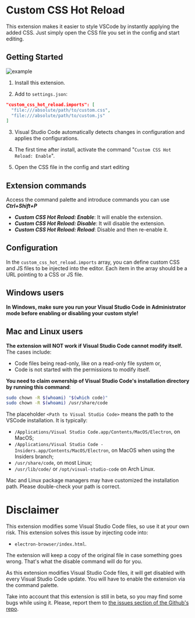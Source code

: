 # Custom CSS Hot Reload

This extension makes it easier to style VSCode by instantly applying the added CSS. Just simply open the CSS file you set in the config and start editing.

## Getting Started

![example](https://github.com/BartaG512/custom-css-hot-reload/tree/master/images/example.gif)


1. Install this extension.

2. Add to `settings.json`:

```json
"custom_css_hot_reload.imports": [
  "file:///absolute/path/to/custom.css",
  "file:///absolute/path/to/custom.js"
]
```

3. Visual Studio Code automatically detects changes in configuration and applies the configurations.

4. The first time after install, activate the command "`Custom CSS Hot Reload: Enable`".

5. Open the CSS file in the config and start editing
  
## Extension commands

Access the command palette and introduce commands you can use ***Ctrl+Shift+P*** 

- ***Custom CSS Hot Reload: Enable***: It will enable the extension.
- ***Custom CSS Hot Reload: Disable***: It will disable the extension.
- ***Custom CSS Hot Reload: Reload***: Disable and then re-enable it.

## Configuration 

In the `custom_css_hot_reload.imports` array, you can define custom CSS and JS files to be injected into the editor. Each item in the array should be a URL pointing to a CSS or JS file.

## Windows users 

**In Windows, make sure you run your Visual Studio Code in Administrator mode before enabling or disabling your custom style!**

## Mac and Linux users
**The extension will NOT work if Visual Studio Code cannot modify itself.** The cases include:

- Code files being read-only, like on a read-only file system or,
- Code is not started with the permissions to modify itself.

**You need to claim ownership of Visual Studio Code's installation directory by running this command**:

```sh
sudo chown -R $(whoami) "$(which code)"
sudo chown -R $(whoami) /usr/share/code
```

The placeholder `<Path to Visual Studio Code>` means the path to the VSCode installation. It is typically:

- `/Applications/Visual Studio Code.app/Contents/MacOS/Electron`, on MacOS;
- `/Applications/Visual Studio Code - Insiders.app/Contents/MacOS/Electron`, on MacOS when using the Insiders branch;
- `/usr/share/code`, on most Linux;
- `/usr/lib/code/` or `/opt/visual-studio-code` on Arch Linux.

Mac and Linux package managers may have customized the installation path. Please double-check your path is correct.

# Disclaimer

This extension modifies some Visual Studio Code files, so use it at your own risk.
This extension solves this issue by injecting code into:

- `electron-browser/index.html`.

The extension will keep a copy of the original file in case something goes wrong. That's what the disable command will do for you.

As this extension modifies Visual Studio Code files, it will get disabled with every Visual Studio Code update. You will have to enable the extension via the command palette.

Take into account that this extension is still in beta, so you may find some bugs while using it. Please, report them to [the issues section of the Github's repo](https://github.com/BartaG512/custom-css-hot-reload/).
